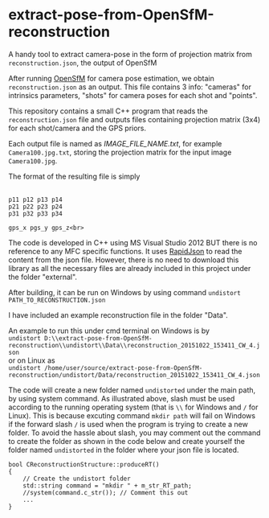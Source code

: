 # extract-pose-from-OpenSfM-reconstruction
A handy tool to extract camera-pose in the form of projection matrix from `reconstruction.json`, the output of OpenSfM

After running [OpenSfM](https://github.com/mapillary/OpenSfM) for camera pose estimation, we obtain `reconstruction.json` as an output. This file contains 3 info: "cameras" for intrinsics parameters, "shots" for camera poses for each shot and "points".

This repository contains a small C++ program that reads the `reconstruction.json` file and outputs files containing projection matrix (3x4) for each shot/camera and the GPS priors. 

Each output file is named as _IMAGE_FILE_NAME.txt_, for example `Camera100.jpg.txt`, storing the projection matrix for the input image `Camera100.jpg`.

The format of the resulting file is simply<br>
<br>
```
p11 p12 p13 p14
p21 p22 p23 p24
p31 p32 p33 p34

gps_x pgs_y gps_z<br>

```
The code is developed in C++ using MS Visual Studio 2012 BUT there is no reference to any MFC specific functions. It uses [RapidJson](http://rapidjson.org/) to read the content from the json file. However, there is no need to download this library as all the necessary files are already included in this project under the folder "external".

After building, it can be run on Windows by using command
`undistort PATH_TO_RECONSTRUCTION.json`<br>

I have included an example reconstruction file in the folder "Data". <br>

An example to run this under cmd terminal on Windows is by <br>
`undistort D:\\extract-pose-from-OpenSfM-reconstruction\\undistort\\Data\\reconstruction_20151022_153411_CW_4.json`<br>
or on Linux as<br>
`undistort /home/user/source/extract-pose-from-OpenSfM-reconstruction/undistort/Data/reconstruction_20151022_153411_CW_4.json`

The code will create a new folder named `undistorted` under the main path, by using system command. As illustrated above, slash must be used according to the running operating system (that is `\\` for Windows and `/` for Linux). This is because excuting command `mkdir path` will fail on Windows if the forward slash `/` is used when the program is trying to create a new folder. To avoid the hassle about slash, you may comment out the command to create the folder as shown in the code below and create yourself the folder named `undistorted` in the folder where your json file is located.

```
bool CReconstructionStructure::produceRT()
{
	// Create the undistort folder
	std::string command = "mkdir " + m_str_RT_path;
	//system(command.c_str()); // Comment this out
	...
}
```  



